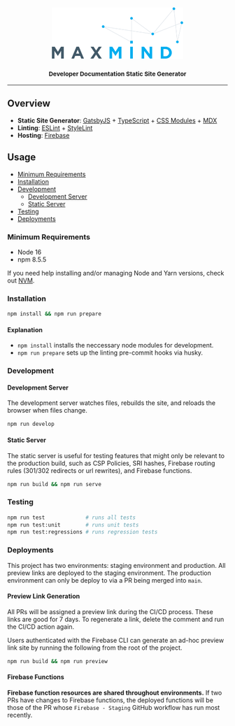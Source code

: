 <h3 align="center">
  <img
    alt="MaxMind"
    src=".github/images/maxmind-logo-with-styles.svg"
    width="300"
  >
  <br>
  <br>
  <small>Developer Documentation Static Site Generator</small>
</h3>

* * *

## Overview

- **Static Site Generator**: [GatsbyJS](https://www.gatsbyjs.org/) +
  [TypeScript](https://www.typescriptlang.org/) +
  [CSS Modules](https://github.com/css-modules/css-modules) +
  [MDX](https://mdxjs.com/)
- **Linting**: [ESLint](https://eslint.org/) +
  [StyleLint](https://stylelint.io/)
- **Hosting**: [Firebase](https://firebase.google.com/docs/hosting)

## Usage

- [Minimum Requirements](#minimum-requirements)
- [Installation](#installation)
- [Development](#development)
  - [Development Server](#development-server)
  - [Static Server](#static-server)
- [Testing](#testing)
- [Deployments](#deployments)

### Minimum Requirements

- Node 16
- npm 8.5.5

If you need help installing and/or managing Node and Yarn versions, check out [NVM](https://github.com/nvm-sh/nvm).

### Installation

```sh
npm install && npm run prepare
```

#### Explanation

* `npm install` installs the neccessary node modules for development.
* `npm run prepare` sets up the linting pre-commit hooks via husky.

### Development

#### Development Server

The development server watches files, rebuilds the site, and reloads the browser
when files change.

```sh
npm run develop
```

#### Static Server

The static server is useful for testing features that might only be relevant to
the production build, such as CSP Policies, SRI hashes, Firebase routing
rules (301/302 redirects or url rewrites), and Firebase functions.


```sh
npm run build && npm run serve
```

### Testing

```sh
npm run test             # runs all tests
npm run test:unit        # runs unit tests
npm run test:regressions # runs regression tests
```

### Deployments

This project has two environments: staging environment and production. All
preview links are deployed to the staging environment. The production
environment can only be deploy to via a PR being merged into `main`.

#### Preview Link Generation

All PRs will be assigned a preview link during the CI/CD process. These links
are good for 7 days. To regenerate a link, delete the comment and run the CI/CD
action again.

Users authenticated with the Firebase CLI can generate an ad-hoc preview link
site by running the following from the root of the project.

```sh
npm run build && npm run preview
```

#### Firebase Functions

**Firebase function resources are shared throughout environments.** If two PRs
have changes to Firebase functions, the deployed functions will be those of the
PR whose `Firebase - Staging` GitHub workflow has run most recently.

